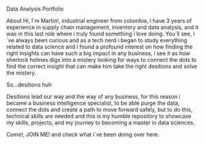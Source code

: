 Data Analysis Portfolio

About
Hi, I´m Martin!, industrial engineer from colombia, i have 3 years of experience in supply chain management, inventory and data analysis, and it was in this last role where i truly found something i love doing.
You´ll see, i´ve always been curious and as a tech nerd i began to study everything related to data science and i found a profound interest on how finding the right insights can have such a big impact in any business, i see it as how sherlock holmes digs into a mistery looking for ways to connect the dots to find the correct insight that can make him take the right desitions and solve the mistery.

So...desitions huh

Desitions lead our way and the way of any business, for this reason i became a business intelligence specialist, to be able purge the data, connect the dots and create a path to move forward safely, but to do this, technical skills are needed and this is my humble repository to showcase my skills, projects, and my journey to becoming a master in data sciences.

Come!, JOIN ME! and check what i´ve been doing over here.


